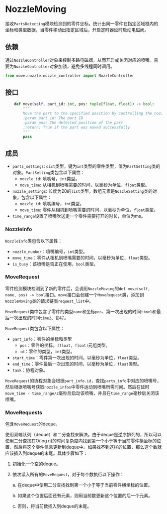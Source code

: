 # NozzleMoving

接收`PartsDetecting`模块检测到的零件坐标。统计出同一零件在指定区域框内的坐标和类型数据，当零件移动出指定区域后，开启定时器延时启动电磁阀。

## 依赖

通过`NozzleController`对象来控制多路电磁阀，从而开启或关闭对应的喷嘴。需要为`NozzleController`对象加锁，避免多线程同时调用。

```python
from move.nozzle.nozzle_controller import NozzleController
```

## 接口

```python
    def move(self, part_id: int, pos: tuple[float, float]) -> bool:
        """
        Move the part to the specified position by controlling the nozzle valves
        :param part_id: The part ID
        :param pos: The detected position of the part
        :return: True if the part was moved successfully
        """
        pass
```



## 成员

- `parts_settings`: `dict`类型，键为`int`类型的零件类型，值为`PartSetting`类的对象。`PartSetting`类包含以下属性：
  - `nozzle_id`: 喷嘴号，`int`类型。
  - `move_time`: 从相机到喷嘴需要的时间，以毫秒为单位，`float`类型。
- `nozzle_settings`: 长度为20的`list`类型，数组元素是`NozzleSetting`类的对象，包含以下属性：
  - `nozzle_id`: 喷嘴编号，`int`类型。
  - `move_time`: 零件从相机到喷嘴需要的时间，以毫秒为单位，`float`类型。
- `time_range`设置了喷嘴吹送走一个零件需要打开的时长，单位为ms。

### NozzleInfo

`NozzleInfo`类包含以下属性：

- `nozzle_number`：喷嘴编号，`int`类型。
- `move_time`：零件从相机到喷嘴需要的时间，以毫秒为单位，`float`类型。
- `is_busy`：该喷嘴是否正在使用，`bool`类型。

### MoveRequest

零件检测模块检测到了新的零件后，会调用`NozzleMoving`的`def move(self, name, pos) -> bool`接口。`move`接口会创建一个`MoveRequest`类，添加到`NozzleMoving`类的请求链表`request_list`中。

`MoveRequest`类中包含了零件的类型`name`和坐标`pos`、第一次出现的时间`time1`和最后一次出现的时间`time2`、协程。

`MoveRequest`类包含以下属性：

- `part_info`：零件的坐标和类型
  - `pos`：零件的坐标，`(float, float)`元组类型。
  - `id`：零件的类型，`int`类型。
- `start_time`：零件第一次出现的时间，以毫秒为单位，`float`类型。
- `end_time`：零件最后一次出现的时间，以毫秒为单位，`float`类型。
- `task`：协程对象。

`MoveRequest`的协程对象会根据`part_info.id`，查找`parts_info`中对应的喷嘴号，然后根据喷嘴号获取`nozzle_infos`中零件运动到喷嘴所需时间。然后在延时`move_time - time_range/2`毫秒后启动该喷嘴，并且在`time_range`毫秒后关闭该喷嘴。

### MoveRequests

包含`MoveRequest`的deque，

使用双端队列（deque）和二分查找来解决。由于deque是逆序排列的，所以可以使用二分查找在O(log n)的时间复杂度内找到第一个小于等于当前零件横坐标的位置，然后将这个零件信息更新到deque中。如果找不到这样的位置，那么这个数就应该插入到deque的末尾。具体步骤如下：

1. 初始化一个空的deque。

2. 依次读入所有的`MoveRequest`，对于每个数执行以下操作：

   a. 在deque中使用二分查找找到第一个小于等于当前零件横坐标的位置。

   b. 如果这个位置后面还有元素，则用当前数更新这个位置的后一个元素。

   c. 否则，将当前数插入到deque的末尾。